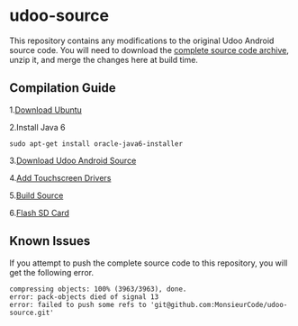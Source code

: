 # udoo-source

This repository contains any modifications to the original Udoo Android source code. 
You will need to download the [complete source code archive](http://udoo.org/download/files/Sources/), unzip it, and merge the changes here at build time.

## Compilation Guide

1.[Download Ubuntu](http://www.ubuntu.com/download)

2.Install Java 6

    sudo apt-get install oracle-java6-installer

3.[Download Udoo Android Source](http://udoo.org/download/files/Sources/)

4.[Add Touchscreen Drivers](http://www.chalk-elec.com/?p=2028)

5.[Build Source](http://elinux.org/UDOO_compile_Android_4.2.2_from_sources)

6.[Flash SD Card](http://www.tweaking4all.com/hardware/raspberry-pi/macosx-apple-pi-baker/) 

## Known Issues
If you attempt to push the complete source code to this repository, you will get the following error.

    compressing objects: 100% (3963/3963), done.
    error: pack-objects died of signal 13
    error: failed to push some refs to 'git@github.com:MonsieurCode/udoo-source.git' 
